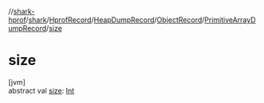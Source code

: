 //[shark-hprof](../../../../../../index.md)/[shark](../../../../index.md)/[HprofRecord](../../../index.md)/[HeapDumpRecord](../../index.md)/[ObjectRecord](../index.md)/[PrimitiveArrayDumpRecord](index.md)/[size](size.md)

# size

[jvm]\
abstract val [size](size.md): [Int](https://kotlinlang.org/api/latest/jvm/stdlib/kotlin/-int/index.html)
